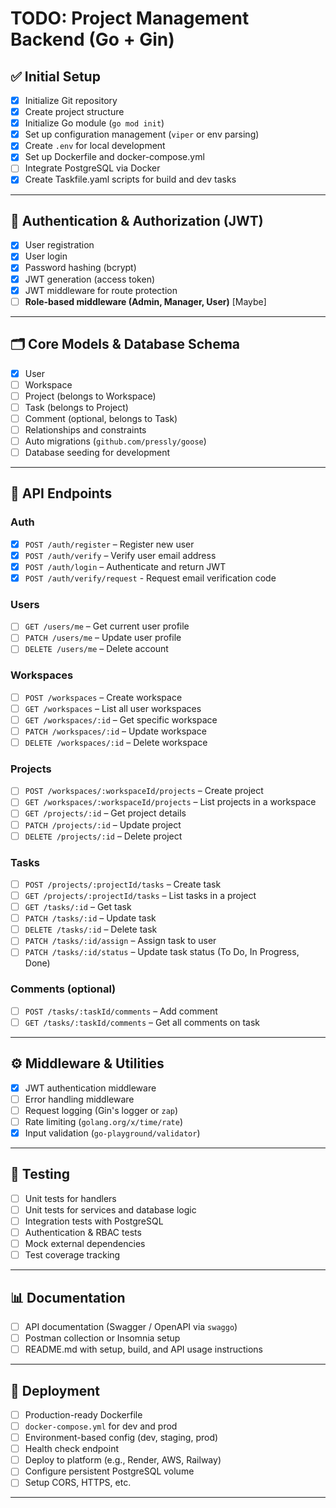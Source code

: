 # TODO: Project Management Backend (Go + Gin)

## ✅ Initial Setup
- [X] Initialize Git repository
- [X] Create project structure 
- [X] Initialize Go module (`go mod init`)
- [X] Set up configuration management (`viper` or env parsing)
- [X] Create `.env` for local development
- [X] Set up Dockerfile and docker-compose.yml
- [ ] Integrate PostgreSQL via Docker
- [X] Create Taskfile.yaml scripts for build and dev tasks

---

## 🔐 Authentication & Authorization (JWT)
- [X] User registration
- [X] User login
- [X] Password hashing (bcrypt)
- [X] JWT generation (access token)
- [X] JWT middleware for route protection
- [ ] **Role-based middleware (Admin, Manager, User)** [Maybe]

---

## 🗂️ Core Models & Database Schema
- [X] User
- [ ] Workspace
- [ ] Project (belongs to Workspace)
- [ ] Task (belongs to Project)
- [ ] Comment (optional, belongs to Task)
- [ ] Relationships and constraints
- [ ] Auto migrations (`github.com/pressly/goose`)
- [ ] Database seeding for development

---

## 🔁 API Endpoints

### Auth
- [X] `POST /auth/register` – Register new user
- [X] `POST /auth/verify` – Verify user email address
- [X] `POST /auth/login` – Authenticate and return JWT
- [X] `POST /auth/verify/request` - Request email verification code

### Users
- [ ] `GET /users/me` – Get current user profile
- [ ] `PATCH /users/me` – Update user profile
- [ ] `DELETE /users/me` – Delete account

### Workspaces
- [ ] `POST /workspaces` – Create workspace
- [ ] `GET /workspaces` – List all user workspaces
- [ ] `GET /workspaces/:id` – Get specific workspace
- [ ] `PATCH /workspaces/:id` – Update workspace
- [ ] `DELETE /workspaces/:id` – Delete workspace

### Projects
- [ ] `POST /workspaces/:workspaceId/projects` – Create project
- [ ] `GET /workspaces/:workspaceId/projects` – List projects in a workspace
- [ ] `GET /projects/:id` – Get project details
- [ ] `PATCH /projects/:id` – Update project
- [ ] `DELETE /projects/:id` – Delete project

### Tasks
- [ ] `POST /projects/:projectId/tasks` – Create task
- [ ] `GET /projects/:projectId/tasks` – List tasks in a project
- [ ] `GET /tasks/:id` – Get task
- [ ] `PATCH /tasks/:id` – Update task
- [ ] `DELETE /tasks/:id` – Delete task
- [ ] `PATCH /tasks/:id/assign` – Assign task to user
- [ ] `PATCH /tasks/:id/status` – Update task status (To Do, In Progress, Done)

### Comments (optional)
- [ ] `POST /tasks/:taskId/comments` – Add comment
- [ ] `GET /tasks/:taskId/comments` – Get all comments on task

---

## ⚙️ Middleware & Utilities
- [X] JWT authentication middleware
- [ ] Error handling middleware
- [ ] Request logging (Gin's logger or `zap`)
- [ ] Rate limiting (`golang.org/x/time/rate`)
- [X] Input validation (`go-playground/validator`)

---

## 🧪 Testing
- [ ] Unit tests for handlers
- [ ] Unit tests for services and database logic
- [ ] Integration tests with PostgreSQL
- [ ] Authentication & RBAC tests
- [ ] Mock external dependencies
- [ ] Test coverage tracking

---

## 📊 Documentation
- [ ] API documentation (Swagger / OpenAPI via `swaggo`)
- [ ] Postman collection or Insomnia setup
- [ ] README.md with setup, build, and API usage instructions

---

## 🚀 Deployment
- [ ] Production-ready Dockerfile
- [ ] `docker-compose.yml` for dev and prod
- [ ] Environment-based config (dev, staging, prod)
- [ ] Health check endpoint
- [ ] Deploy to platform (e.g., Render, AWS, Railway)
- [ ] Configure persistent PostgreSQL volume
- [ ] Setup CORS, HTTPS, etc.

---
